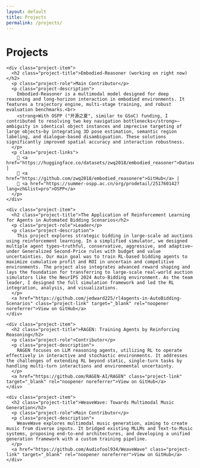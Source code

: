 ```yaml
---
layout: default
title: Projects
permalink: /projects/
---
```


<div class="page">
  <h1 class="page-title">Projects</h1>
  <div class="projects-list">

    <div class="project-item">
      <h2 class="project-title">Embodied-Reasoner (working on right now)</h2>
      <p class="project-role">Main Contributor</p>
      <p class="project-description">
        Embodied-Reasoner is a multimodal model designed for deep reasoning and long-horizon interaction in embodied environments. It features a trajectory engine, multi-stage training, and robust evaluation benchmarks.<br>
        <strong>With OSPP ("开源之夏", similar to GSoC) funding, I contributed to resolving two key navigation bottlenecks</strong>—ambiguity in identical object instances and imprecise targeting of large objects—by integrating 3D pose estimation, semantic region labeling, and dialogue-based disambiguation. These solutions significantly improved spatial accuracy and interaction robustness.
      </p>
      <p class="project-links">
        🤗 <a href="https://huggingface.co/datasets/zwq2018/embodied_reasoner">Dataset</a> |
        📂 <a href="https://github.com/zwq2018/embodied_reasonere">GitHub</a> |
        🏅 <a href="https://summer-ospp.ac.cn/org/prodetail/251760142?lang=zh&list=pro">OSPP</a>
      </p>
    </div>
    
    <div class="project-item">
      <h2 class="project-title">The Application of Reinforcement Learning for Agents in Automated Bidding Scenarios</h2>
      <p class="project-role">Leader</p>
      <p class="project-description">
        This project explores strategic bidding in large-scale ad auctions using reinforcement learning. In a simplified simulator, we designed multiple agent types—truthful, conservative, aggressive, and adaptive—under Generalized Second-Price rules with budget and value uncertainties. Our main goal was to train RL-based bidding agents to maximize cumulative profit and ROI in uncertain and competitive environments. The project also integrates advanced reward shaping and lays the foundation for transferring to large-scale real-world auction simulators like the NeurIPS 2024 Auto-Bidding environment. As the team leader, I designed the full simulation framework and led the RL integration, analysis, and visualizations.
      </p>
      <a href="https://github.com/jedward225/rl4agents-in-AutoBidding-Scenarios" class="project-link" target="_blank" rel="noopener noreferrer">View on GitHub</a>
    </div>
    
    <div class="project-item">
      <h2 class="project-title">RAGEN: Training Agents by Reinforcing Reasoning</h2>
      <p class="project-role">Contributor</p>
      <p class="project-description">
        RAGEN focuses on LLM reasoning agents, utilizing RL to operate effectively in interactive and stochastic environments. It addresses the challenges of extending RL beyond static, single-turn tasks by handling multi-turn interactions and environmental uncertainty.
      </p>
      <a href="https://github.com/RAGEN-AI/RAGEN" class="project-link" target="_blank" rel="noopener noreferrer">View on GitHub</a>
    </div>
    
    <div class="project-item">
      <h2 class="project-title">WeaveWave: Towards Multimodal Music Generation</h2>
      <p class="project-role">Main Contributor</p>
      <p class="project-description">
        WeaveWave explores multimodal music generation, aiming to create music from diverse inputs. It bridged existing MLLMs and Text-to-Music systems, proposing end-to-end architectures, and developing a unified generation framework with a custom training pipeline.
      </p>
      <a href="https://github.com/Audiofool934/WeaveWave" class="project-link" target="_blank" rel="noopener noreferrer">View on GitHub</a>
    </div>

  </div>
</div> 